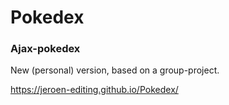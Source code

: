 # Pokedex
### Ajax-pokedex

New (personal) version, based on a group-project.

https://jeroen-editing.github.io/Pokedex/
